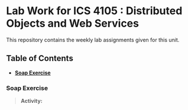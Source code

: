 # Lab Work for ICS 4105 : Distributed Objects and Web Services
This repository contains the weekly lab assignments given for this unit.

## Table of Contents
- **[Soap Exercise](https://github.com/MotanyaIsaack/dos-soap/tree/master/soap-exercise)**

### Soap Exercise
> **Activity:**
